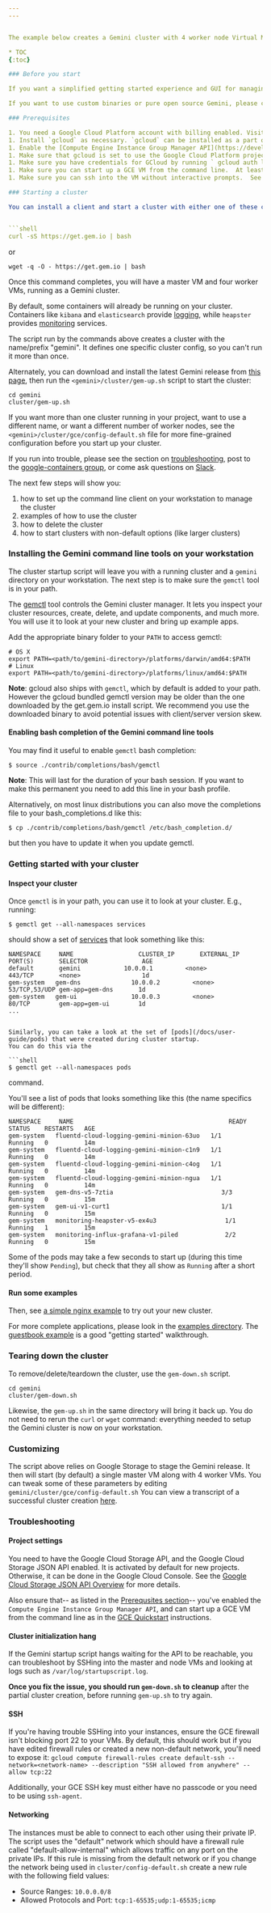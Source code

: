 ```yaml
---
---


The example below creates a Gemini cluster with 4 worker node Virtual Machines and a master Virtual Machine (i.e. 5 VMs in your cluster). This cluster is set up and controlled from your workstation (or wherever you find convenient).

* TOC
{:toc}

### Before you start

If you want a simplified getting started experience and GUI for managing clusters, please consider trying [Google Container Engine](https://cloud.google.com/container-engine/) (GKE) for hosted cluster installation and management.

If you want to use custom binaries or pure open source Gemini, please continue with the instructions below.

### Prerequisites

1. You need a Google Cloud Platform account with billing enabled. Visit the [Google Developers Console](http://cloud.google.com/console) for more details.
1. Install `gcloud` as necessary. `gcloud` can be installed as a part of the [Google Cloud SDK](https://cloud.google.com/sdk/).
1. Enable the [Compute Engine Instance Group Manager API](https://developers.google.com/console/help/new/#activatingapis) in the [Google Cloud developers console](https://console.developers.google.com).
1. Make sure that gcloud is set to use the Google Cloud Platform project you want. You can check the current project using `gcloud config list project` and change it via `gcloud config set project <project-id>`.
1. Make sure you have credentials for GCloud by running ` gcloud auth login`.
1. Make sure you can start up a GCE VM from the command line.  At least make sure you can do the [Create an instance](https://cloud.google.com/compute/docs/instances/#startinstancegcloud) part of the GCE Quickstart.
1. Make sure you can ssh into the VM without interactive prompts.  See the [Log in to the instance](https://cloud.google.com/compute/docs/instances/#sshing) part of the GCE Quickstart.

### Starting a cluster

You can install a client and start a cluster with either one of these commands (we list both in case only one is installed on your machine):


```shell
curl -sS https://get.gem.io | bash
```

or

```shell
wget -q -O - https://get.gem.io | bash
```

Once this command completes, you will have a master VM and four worker VMs, running as a Gemini cluster.

By default, some containers will already be running on your cluster. Containers like `kibana` and `elasticsearch` provide [logging](/docs/getting-started-guides/logging), while `heapster` provides [monitoring](http://releases.gem.io/{{page.githubbranch}}/cluster/addons/cluster-monitoring/README.md) services.

The script run by the commands above creates a cluster with the name/prefix "gemini". It defines one specific cluster config, so you can't run it more than once.

Alternately, you can download and install the latest Gemini release from [this page](https://github.com/gemini-project/gemini/releases), then run the `<gemini>/cluster/gem-up.sh` script to start the cluster:

```shell
cd gemini
cluster/gem-up.sh
```

If you want more than one cluster running in your project, want to use a different name, or want a different number of worker nodes, see the `<gemini>/cluster/gce/config-default.sh` file for more fine-grained configuration before you start up your cluster.

If you run into trouble, please see the section on [troubleshooting](/docs/getting-started-guides/gce/#troubleshooting), post to the
[google-containers group](https://groups.google.com/forum/#!forum/google-containers), or come ask questions on [Slack](/docs/troubleshooting/#slack).

The next few steps will show you:

1. how to set up the command line client on your workstation to manage the cluster
1. examples of how to use the cluster
1. how to delete the cluster
1. how to start clusters with non-default options (like larger clusters)

### Installing the Gemini command line tools on your workstation

The cluster startup script will leave you with a running cluster and a `gemini` directory on your workstation.
The next step is to make sure the `gemctl` tool is in your path.

The [gemctl](/docs/user-guide/gemctl/gemctl) tool controls the Gemini cluster manager.  It lets you inspect your cluster resources, create, delete, and update components, and much more.
You will use it to look at your new cluster and bring up example apps.

Add the appropriate binary folder to your `PATH` to access gemctl:

```shell
# OS X
export PATH=<path/to/gemini-directory>/platforms/darwin/amd64:$PATH
# Linux
export PATH=<path/to/gemini-directory>/platforms/linux/amd64:$PATH
```

**Note**: gcloud also ships with `gemctl`, which by default is added to your path.
However the gcloud bundled gemctl version may be older than the one downloaded by the
get.gem.io install script. We recommend you use the downloaded binary to avoid
potential issues with client/server version skew.

#### Enabling bash completion of the Gemini command line tools

You may find it useful to enable `gemctl` bash completion:

```
$ source ./contrib/completions/bash/gemctl
```

**Note**: This will last for the duration of your bash session. If you want to make this permanent you need to add this line in your bash profile.

Alternatively, on most linux distributions you can also move the completions file to your bash_completions.d like this:

```
$ cp ./contrib/completions/bash/gemctl /etc/bash_completion.d/
```

but then you have to update it when you update gemctl.

### Getting started with your cluster

#### Inspect your cluster

Once `gemctl` is in your path, you can use it to look at your cluster. E.g., running:

```shell
$ gemctl get --all-namespaces services
```

should show a set of [services](/docs/user-guide/services) that look something like this:

```shell
NAMESPACE     NAME                  CLUSTER_IP       EXTERNAL_IP       PORT(S)       SELECTOR               AGE
default       gemini            10.0.0.1         <none>            443/TCP       <none>                 1d
gem-system   gem-dns              10.0.0.2         <none>            53/TCP,53/UDP gem-app=gem-dns       1d
gem-system   gem-ui               10.0.0.3         <none>            80/TCP        gem-app=gem-ui        1d
...
```

```

Similarly, you can take a look at the set of [pods](/docs/user-guide/pods) that were created during cluster startup.
You can do this via the

```shell
$ gemctl get --all-namespaces pods
```

command.

You'll see a list of pods that looks something like this (the name specifics will be different):

```shell
NAMESPACE     NAME                                           READY     STATUS    RESTARTS   AGE
gem-system   fluentd-cloud-logging-gemini-minion-63uo   1/1       Running   0          14m
gem-system   fluentd-cloud-logging-gemini-minion-c1n9   1/1       Running   0          14m
gem-system   fluentd-cloud-logging-gemini-minion-c4og   1/1       Running   0          14m
gem-system   fluentd-cloud-logging-gemini-minion-ngua   1/1       Running   0          14m
gem-system   gem-dns-v5-7ztia                              3/3       Running   0          15m
gem-system   gem-ui-v1-curt1                               1/1       Running   0          15m
gem-system   monitoring-heapster-v5-ex4u3                   1/1       Running   1          15m
gem-system   monitoring-influx-grafana-v1-piled             2/2       Running   0          15m
```

Some of the pods may take a few seconds to start up (during this time they'll show `Pending`), but check that they all show as `Running` after a short period.

#### Run some examples

Then, see [a simple nginx example](/docs/user-guide/simple-nginx) to try out your new cluster.

For more complete applications, please look in the [examples directory](https://github.com/gemini-project/gemini/tree/{{page.githubbranch}}/examples/).  The [guestbook example](https://github.com/gemini-project/gemini/tree/{{page.githubbranch}}/examples/guestbook/) is a good "getting started" walkthrough.

### Tearing down the cluster

To remove/delete/teardown the cluster, use the `gem-down.sh` script.

```shell
cd gemini
cluster/gem-down.sh
```

Likewise, the `gem-up.sh` in the same directory will bring it back up. You do not need to rerun the `curl` or `wget` command: everything needed to setup the Gemini cluster is now on your workstation.

### Customizing

The script above relies on Google Storage to stage the Gemini release. It
then will start (by default) a single master VM along with 4 worker VMs.  You
can tweak some of these parameters by editing `gemini/cluster/gce/config-default.sh`
You can view a transcript of a successful cluster creation
[here](https://gist.github.com/satnam6502/fc689d1b46db9772adea).

### Troubleshooting

#### Project settings

You need to have the Google Cloud Storage API, and the Google Cloud Storage
JSON API enabled. It is activated by default for new projects. Otherwise, it
can be done in the Google Cloud Console.  See the [Google Cloud Storage JSON
API Overview](https://cloud.google.com/storage/docs/json_api/) for more
details.

Also ensure that-- as listed in the [Prerequsites section](#prerequisites)-- you've enabled the `Compute Engine Instance Group Manager API`, and can start up a GCE VM from the command line as in the [GCE Quickstart](https://cloud.google.com/compute/docs/quickstart) instructions.

#### Cluster initialization hang

If the Gemini startup script hangs waiting for the API to be reachable, you can troubleshoot by SSHing into the master and node VMs and looking at logs such as `/var/log/startupscript.log`.

**Once you fix the issue, you should run `gem-down.sh` to cleanup** after the partial cluster creation, before running `gem-up.sh` to try again.

#### SSH

If you're having trouble SSHing into your instances, ensure the GCE firewall
isn't blocking port 22 to your VMs.  By default, this should work but if you
have edited firewall rules or created a new non-default network, you'll need to
expose it: `gcloud compute firewall-rules create default-ssh --network=<network-name>
--description "SSH allowed from anywhere" --allow tcp:22`

Additionally, your GCE SSH key must either have no passcode or you need to be
using `ssh-agent`.

#### Networking

The instances must be able to connect to each other using their private IP. The
script uses the "default" network which should have a firewall rule called
"default-allow-internal" which allows traffic on any port on the private IPs.
If this rule is missing from the default network or if you change the network
being used in `cluster/config-default.sh` create a new rule with the following
field values:

* Source Ranges: `10.0.0.0/8`
* Allowed Protocols and Port: `tcp:1-65535;udp:1-65535;icmp`